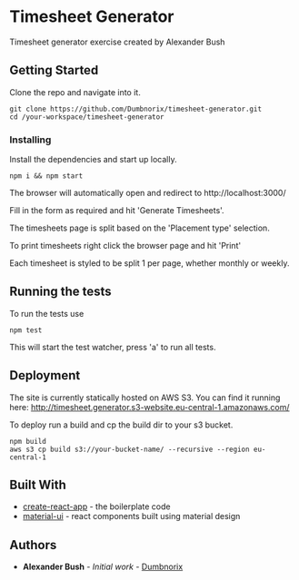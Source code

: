# Timesheet Generator

Timesheet generator exercise created by Alexander Bush

## Getting Started

Clone the repo and navigate into it.

```
git clone https://github.com/Dumbnorix/timesheet-generator.git
cd /your-workspace/timesheet-generator
```

### Installing

Install the dependencies and start up locally.

```
npm i && npm start
```

The browser will automatically open and redirect to http://localhost:3000/

Fill in the form as required and hit 'Generate Timesheets'.

The timesheets page is split based on the 'Placement type' selection.

To print timesheets right click the browser page and hit 'Print'

Each timesheet is styled to be split 1 per page, whether monthly or weekly.

## Running the tests

To run the tests use

```
npm test
```

This will start the test watcher, press 'a' to run all tests.

## Deployment

The site is currently statically hosted on AWS S3. You can find it running here:
http://timesheet.generator.s3-website.eu-central-1.amazonaws.com/

To deploy run a build and cp the build dir to your s3 bucket.

```
npm build
aws s3 cp build s3://your-bucket-name/ --recursive --region eu-central-1
```

## Built With

* [create-react-app](https://github.com/facebook/create-react-app) - the boilerplate code
* [material-ui](https://material-ui.com/) - react components built using material design 

## Authors

* **Alexander Bush** - *Initial work* - [Dumbnorix](https://github.com/Dumbnorix)
